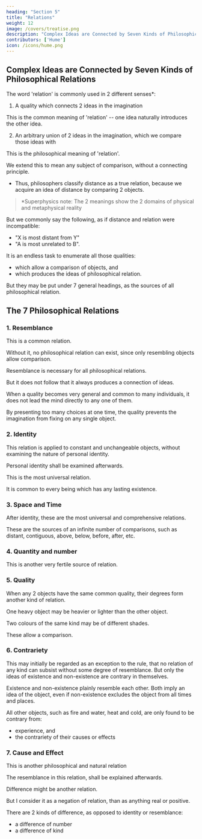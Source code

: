 ```yaml
---
heading: "Section 5"
title: "Relations"
weight: 12
image: /covers/treatise.png
description: "Complex Ideas are Connected by Seven Kinds of Philosophical Relations"
contributors: ['Hume']
icon: /icons/hume.png
---
```



## Complex Ideas are Connected by Seven Kinds of Philosophical Relations

The word 'relation' is commonly used in 2 different senses*:

1. A quality which connects 2 ideas in the imagination

This is the common meaning of 'relation' -- one idea naturally introduces the other idea. 

2. An arbitrary union of 2 ideas in the imagination, which we compare those ideas with

This is the philosophical meaning of 'relation'.

We extend this to mean any subject of comparison, without a connecting principle.
- Thus, philosophers classify distance as a true relation, because we acquire an idea of distance by comparing 2 objects.


> *Superphysics note: The 2 meanings show the 2 domains of physical and metaphysical reality



But we commonly say the following, as if distance and relation were incompatible:
- "X is most distant from Y"
- "A is most unrelated to B".

It is an endless task to enumerate all those qualities:
- which allow a comparison of objects, and
- which produces the ideas of philosophical relation.

But they may be put under 7 general headings, as the sources of all philosophical relation.


## The 7 Philosophical Relations

### 1. Resemblance

This is a common relation.

Without it, no philosophical relation can exist, since only resembling objects allow comparison.

Resemblance is necessary for all philosophical relations.

But it does not follow that it always produces a connection of ideas.

When a quality becomes very general and common to many individuals, it does not lead the mind directly to any one of them.

By presenting too many choices at one time, the quality prevents the imagination from fixing on any single object.


### 2. Identity

This relation is applied to constant and unchangeable objects, without examining the nature of personal identity.

Personal identity shall be examined afterwards.

This is the most universal relation.

It is common to every being which has any lasting existence.


### 3. Space and Time

After identity, these are the most universal and comprehensive relations.

These are the sources of an infinite number of comparisons, such as distant, contiguous, above, below, before, after, etc.


### 4. Quantity and number

This is another very fertile source of relation.



### 5. Quality

When any 2 objects have the same common quality, their degrees form another kind of relation.

One heavy object may be heavier or lighter than the other object.

Two colours of the same kind may be of different shades.

These allow a comparison.


### 6. Contrariety

This may initially be regarded as an exception to the rule, that no relation of any kind can subsist without some degree of resemblance.
But only the ideas of existence and non-existence are contrary in themselves.

Existence and non-existence plainly resemble each other.
Both imply an idea of the object, even if non-existence excludes the object from all times and places.

All other objects, such as fire and water, heat and cold, are only found to be contrary from:
- experience, and
- the contrariety of their causes or effects


### 7. Cause and Effect

This is another philosophical and natural relation

The resemblance in this relation, shall be explained afterwards.

Difference might be another relation.

But I consider it as a negation of relation, than as anything real or positive.

There are 2 kinds of difference, as opposed to identity or resemblance:
- a difference of number
- a difference of kind

